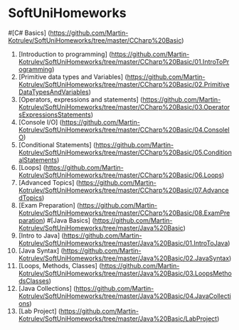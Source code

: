 SoftUniHomeworks
================
#[C# Basics] (https://github.com/Martin-Kotrulev/SoftUniHomeworks/tree/master/CCharp%20Basic)
1. [Introduction to programming] (https://github.com/Martin-Kotrulev/SoftUniHomeworks/tree/master/CCharp%20Basic/01.IntroToProgramming)
2. [Primitive data types and Variables] (https://github.com/Martin-Kotrulev/SoftUniHomeworks/tree/master/CCharp%20Basic/02.PrimitiveDataTypesAndVariables)
3. [Operators, expressions and statements] (https://github.com/Martin-Kotrulev/SoftUniHomeworks/tree/master/CCharp%20Basic/03.OperatorsExpressionsStatements)
4. [Console I/O] (https://github.com/Martin-Kotrulev/SoftUniHomeworks/tree/master/CCharp%20Basic/04.ConsoleIO)
5. [Conditional Statements] (https://github.com/Martin-Kotrulev/SoftUniHomeworks/tree/master/CCharp%20Basic/05.ConditionalStatements)
6. [Loops] (https://github.com/Martin-Kotrulev/SoftUniHomeworks/tree/master/CCharp%20Basic/06.Loops)
7. [Advanced Topics] (https://github.com/Martin-Kotrulev/SoftUniHomeworks/tree/master/CCharp%20Basic/07.AdvancedTopics)
8. [Exam Preparation] (https://github.com/Martin-Kotrulev/SoftUniHomeworks/tree/master/CCharp%20Basic/08.ExamPreparation)
#[Java Basics] (https://github.com/Martin-Kotrulev/SoftUniHomeworks/tree/master/Java%20Basic)
1. [Intro to Java] (https://github.com/Martin-Kotrulev/SoftUniHomeworks/tree/master/Java%20Basic/01.IntroToJava)
2. [Java Syntax] (https://github.com/Martin-Kotrulev/SoftUniHomeworks/tree/master/Java%20Basic/02.JavaSyntax)
3. [Loops, Methods, Classes] (https://github.com/Martin-Kotrulev/SoftUniHomeworks/tree/master/Java%20Basic/03.LoopsMethodsClasses)
4. [Java Collections] (https://github.com/Martin-Kotrulev/SoftUniHomeworks/tree/master/Java%20Basic/04.JavaCollections)
5. [Lab Project] (https://github.com/Martin-Kotrulev/SoftUniHomeworks/tree/master/Java%20Basic/LabProject)
